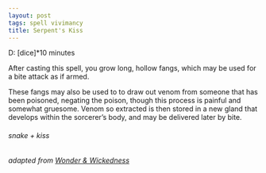 ```yaml
---
layout: post
tags: spell vivimancy
title: Serpent's Kiss
---
```

D: [dice]*10 minutes

After casting this spell, you grow long, hollow fangs, which may be used for a bite attack as if armed. 

These fangs may also be used to to draw out venom from someone that has been poisoned, negating the poison, though this process is painful and somewhat gruesome. Venom so extracted is then stored in a new gland that develops within the sorcerer’s body, and may be delivered later by bite.

###### snake + kiss
###### adapted from [Wonder & Wickedness](https://www.drivethrurpg.com/product/145647/Wonder--Wickedness)
